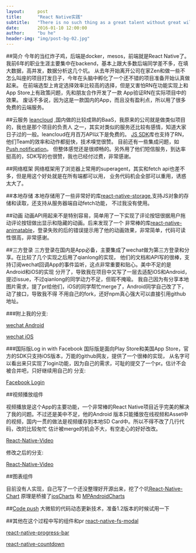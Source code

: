 ```yaml
---
layout:     post
title:      "React Native实践"
subtitle:   "There is no such thing as a great talent without great will - power."
date:       2016-01-10 12:00:00
author:     "bu he"
header-img: "img/post-bg-02.jpg"
---
```


##简介
今年的当红炸子鸡，后端是docker，mesos，前端就是React Native了。
我前6年的职业生涯主要集中在backend，基本上跟大多数后端同学差不多，在填大数据，高并发，数据分析这几个坑。
从去年开始离开公司在家Zen和做一些不怎么叫座的项目打发日子，今年在头脑中孵化了一个还不错的项目准备开始认真做起来。
在前端选型上肯定选择效率比较高的选择，但是又害怕RN在功能实现上和App Store上有政策问题，先和朋友合作开发了一款
App验证RN在实际项目中的效果。
废话不多说，因为这是一款国内的App，而且没有盈利点，所以用了很多免费的云端服务。

##云服务
[leancloud](http://leancloud.cn) ,国内做的比较成熟的BaaS，我原来的公司就是做类似项目的，我也是那个项目的负责人
之一，其实对类似的服务还比较有感情，知道大家日子过的一般。leancloud在月百万API以下是免费的。
[JS SDK](https://github.com/leancloud/javascript-sdk/tree/v1.0.0-rc5)库也支持了RN，
他们Team的效率和动作都挺快，技术嗅觉很赞。
目前还有一些集成问题，如[Push notification](https://github.com/leancloud/javascript-sdk/issues/215)。
但整体感觉还是很顺畅的。另外用了他们短信服务，到达率挺高的，SDK写的也很赞，我也已经付过费，非常感谢。


##网络框架
网络框架用了浏览器上常用的superagent，其实和fetch api也差不多，但是用这个好处就是在所有端都可以用，
业务代码机会全部可以重用，诱惑太大了。

##本地存储
本地存储用了一些非常好的库[react-native-storage](https://github.com/sunnylqm/react-native-storage),支持JS对象的存储和读取，还支持从服务器端自动fetch功能，
不过我没有使用。

##动画
动画API用起来不是特别容易，简单用了一下实现了评论按钮很据用户拖动评论按钮做出显示和隐藏的动画。后来发现了一个
非常棒的库[react-native-animatable](https://github.com/oblador/react-native-animatable)，登录失败的后的错误提示用了他的动画效果，非常简单，代码可读性很高，非常感谢。

##三方登录
三方登录在国内是App必备，主要集成了wechat做为第三方登录和分享。在比较了几个实现之后用了qianlong的实现，
他们的文档和API写的很棒，支持订阅wechat回调App的事件监听，这点非常重要和贴心。美中不足的是Android和iOS的实现
分开了，导致我在项目中又写了一层去适配iOS和Android，提过issue，不过qianlong的同学动力不足，但瑕不掩瑜。
我自己因为有分享本地图片需求，提了pr给他们，iOS的同学帮忙merge了，Android同学自己改了下，动了接口，导致我不得
不用自己的fork，还好npm真心强大可以直接引用github地址。

###附上我的分支:

[wechat Android](https://github.com/buhe/react-native-wechat-android.git#449209c)

[wechat iOS](https://github.com/buhe/react-native-wechat-ios.git#2d00cd6)

###国际版Log in with Facebook
国际版是面向Play Store和美国App Store，官方的SDK只支持iOS版本，万能的github网友，提供了一个很棒的实现，
从名字可以看出来只实现了login功能，因为自己的需求，可耻的提交了一个pr。估计不会被合并吧，只好继续用自己的
分支:

[Facebook Login](https://github.com/buhe/react-native-facebook-login.git#7ca889d)

##视频播放组件

视频播放是这个App的主要功能，一个非常棒的React Native项目近乎完美的解决了我的问题。不过还是美中不足，他的Android
版本只能播放在线视频和Asset中的视频，国内一贯的做法是视频缓存到本地SD Card中。所以不得不改了几行代码，改的比较匆忙
估计被merge的机会不大，有空走心的好好改改。

[React-Native-Video](https://github.com/brentvatne/react-native-video)

修改之后的分支:

[React-Native-Video](https:////github.com/buhe/react-native-video.git#d872933)

##图表组件

目前没有人实现，自己写了一个还没整理好开源出来，挖了个坑[React-Native-Chart](https://github.com/buhe/react-native-chart)
原理是桥接了[iosCharts](https://github.com/danielgindi/ios-charts) 和 [MPAndroidCharts](https://github.com/PhilJay/MPAndroidChart)

##[Code push](https://github.com/Microsoft/react-native-code-push)
大微软的代码动态更新技术，准备1.2版本的时候试用一下

##其他在这个过程中写的组件和pr
[react-native-fs-modal](https://github.com/buhe/react-native-fs-modal.git#275c225)

[react-native-progress-bar](https://github.com/buhe/react-native-progress-bar.git#72a7217)

[react-native-countdown](https://github.com/buhe/react-native-countdown)





